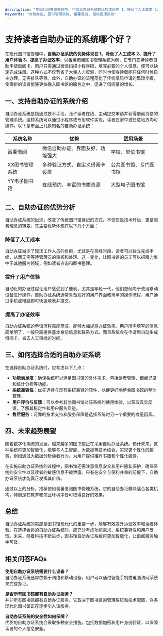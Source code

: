 ```yaml
---
description: "在现代图书馆管理中，**自助办证系统的优势体现在 1、降低了人工成本 2、提升了用户体验 3、提高了办证效率**。以番薯借阅图书管理系统为例，它专门支持读者自助申请借阅卡。用户只需通过微信扫描小程序码，填写必要的个人信息，便可以快速完成注册。这种方式不仅节省了大量人力资源，同时也使得读者能在任何时候自主办理，无需排队等候。此外，自助办证的流程简化了传统纸质申请的繁琐步骤，使得新的读者能够更快融入图书馆的服务之中，促进了借阅量的增长。"
keywords: "自助办证, 图书管理系统, 番薯借阅, 借阅管理系统"
---
```

# 支持读者自助办证的系统哪个好？

在现代图书馆管理中，**自助办证系统的优势体现在 1、降低了人工成本 2、提升了用户体验 3、提高了办证效率**。以番薯借阅图书管理系统为例，它专门支持读者自助申请借阅卡。用户只需通过微信扫描小程序码，填写必要的个人信息，便可以快速完成注册。这种方式不仅节省了大量人力资源，同时也使得读者能在任何时候自主办理，无需排队等候。此外，自助办证的流程简化了传统纸质申请的繁琐步骤，使得新的读者能够更快融入图书馆的服务之中，促进了借阅量的增长。

## 一、支持自助办证的系统介绍

自助办证系统是指通过技术手段，允许读者在线、主动提交申请并获得借阅资格的管理系统。这种系统可以通过小程序或专用软件实现，读者在家中或任意地方均可操作。以下是市面上几款知名的自助办证系统：

| 系统名称         | 优势                             | 适用场景           |
|----------------|---------------------------------|------------------|
| 番薯借阅        | 微信自助办证、界面友好、功能强大     | 学校、单位书馆      |
| XX图书管理系统   | 多种验证方式、自定义借阅卡设置       | 公共图书馆、专门图书馆 |
| YY电子图书馆    | 在线预约、丰富的书籍资源             | 大型电子图书馆       |

## 二、自助办证的优势分析

自助办证系统的出现，改变了传统图书馆登记的方式，不仅仅是技术升级，更是服务理念的转变。其主要优势体现在以下几个方面：

### 降低了人工成本

自助办证减少了现场工作人员的负担，尤其是在高峰时段，读者可以独立完成手续，从而无需等待管理员的审核和处理。这一变化，让图书馆的员工可以把精力集中于其他服务领域，例如读者咨询和图书整理。

### 提升了用户体验

自动化的办证过程让用户感受到了便利，尤其是年轻一代，他们更倾向于使用移动设备进行操作。自助办证系统通常具备友好的用户界面和简单的操作流程，用户通过手机或电脑即可快速填表并提交。

### 提高了办证效率

自助办证系统的申请流程高度简洁，能够大幅提高办证效率。用户所需填写的信息简单明了，一般只需提供基本身份信息和联系方式。而且系统会在申请后自动生成借阅卡，省去人工审批的时间。

## 三、如何选择合适的自助办证系统

在选择自助办证系统时，应考虑以下几点：

- **功能满足度**：确保系统可以满足图书馆的具体需求，包括读者管理、借阅记录和统计分析等功能。
- **系统兼容性**：优先选择与现有系统兼容的软件，以便更好地整合图书馆的整体管理。
- **用户评价与反馈**：可以参考其他图书馆对该系统的使用体验，以获取真实反馈，了解其稳定性和用户服务质量。
- **售后服务**：可靠的技术支持和服务保障是选择系统时另一个重要的考量因素。

## 四、未来趋势展望

随着数字化潮流的发展，越来越多的图书馆正在采用自助办证系统。预计未来，这种系统将更加智能化，能够与人工智能、大数据等技术结合，实现更个性化的服务，例如通过大数据分析读者行为，为用户提供推荐书籍和个性化服务。

在实施自助办证系统的过程中，图书馆还需注意信息安全和用户隐私保护，确保系统的安全性以及读者的敏感信息不被泄露。只有在安全与便利并重的前提下，自助办证系统才能真正发挥其价值。

通过以上的分析，推荐使用番薯借阅图书管理系统，它的自助办证模块适合各类机构，特别是在教育和商业环境中皆可取得良好的效果。

## 总结

自助办证系统的实施是图书馆现代化的重要一步，能够有效提升运营效率和读者体验。在选择合适的自助办证系统时，应充分考虑功能需求、系统兼容性和用户反馈。未来，随着科技不断进步，图书馆自助办证系统将更加智能化，让借阅服务触手可及。

## 相关问答FAQs

**使用自助办证系统需要什么设备？**  
自助办证系统通常依赖于网络和移动设备，用户可以通过智能手机或电脑访问系统来完成办证。

**是否所有图书馆都有自助办证服务？**  
并非所有图书馆都有自助办证服务，它取决于图书馆的管理系统和技术配置，许多现代化图书馆正在逐步引入该服务。

**自助办证系统的安全性如何保障？**  
优质的自助办证系统会采取多种安全措施，包括数据加密和用户身份验证，以保障读者的个人信息安全。

